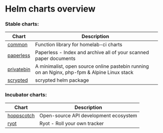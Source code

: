 # Helm charts overview
### Stable charts:
| Chart | Description |
| ----- | ----------- |
| [common](stable/common) | Function library for homelab-ci charts |
| [paperless](stable/paperless) | Paperless - Index and archive all of your scanned paper documents |
| [privatebin](stable/privatebin) | A minimalist, open source online pastebin running on an Nginx, php-fpm & Alpine Linux stack |
| [scrypted](stable/scrypted) | scrypted helm package |
### Incubator charts:
| Chart | Description |
| ----- | ----------- |
| [hoppscotch](incubator/hoppscotch) | Open-source API development ecosystem |
| [ryot](incubator/ryot) | Ryot - Roll your own tracker |

